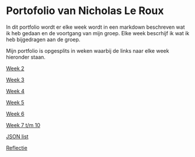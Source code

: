 # Portofolio van Nicholas Le Roux

In dit portfolio wordt er elke week wordt in een markdown beschreven wat ik heb gedaan en de voortgang van mijn groep. Elke week bescrhijf ik wat ik heb  bijgedragen aan de groep.

Mijn portfolio is opgesplits in weken waarbij de links naar elke week hieronder staan.

[Week 2](Week_2.md)

[Week 3](Week_3.md)

[Week 4](Week_4.md)

[Week 5](Week_5.md)

[Week 6](Week_6.md)

[Week 7 t/m 10](Week_7_tm_10.md)

[JSON list](JSON_List.md)

[Reflectie](Reflectie.md)
